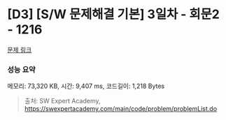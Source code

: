 # [D3] [S/W 문제해결 기본] 3일차 - 회문2 - 1216 

[문제 링크](https://swexpertacademy.com/main/code/problem/problemDetail.do?contestProbId=AV14Rq5aABUCFAYi) 

### 성능 요약

메모리: 73,320 KB, 시간: 9,407 ms, 코드길이: 1,218 Bytes



> 출처: SW Expert Academy, https://swexpertacademy.com/main/code/problem/problemList.do
